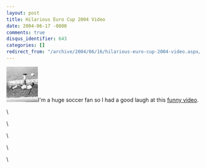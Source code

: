 ```yaml
---
layout: post
title: Hilarious Euro Cup 2004 Video
date: 2004-06-17 -0800
comments: true
disqus_identifier: 643
categories: []
redirect_from: "/archive/2004/06/16/hilarious-euro-cup-2004-video.aspx/"
---
```


![Pele](/images/pele.jpg)I'm a huge soccer fan so I had a good laugh at
this [funny
video](http://home.comcast.net/~haackayama/videos/Euro2004.mpeg).

\

\

\

\

\


